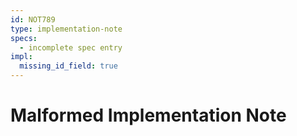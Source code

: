 ```yaml
---
id: NOT789
type: implementation-note
specs:
  - incomplete spec entry
impl:
  missing_id_field: true
---
```


# Malformed Implementation Note
